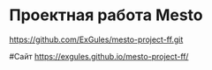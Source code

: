 # Проектная работа Mesto

https://github.com/ExGules/mesto-project-ff.git


#Сайт
https://exgules.github.io/mesto-project-ff/